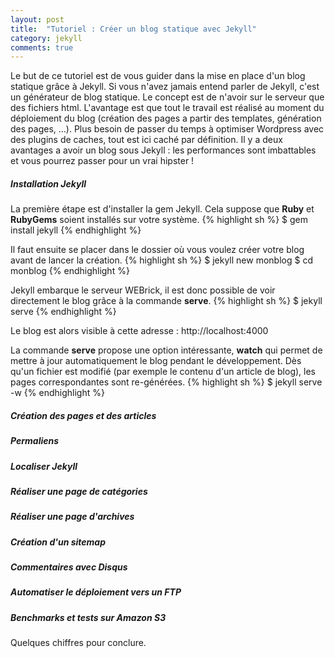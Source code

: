 ```yaml
---
layout: post
title:  "Tutoriel : Créer un blog statique avec Jekyll"
category: jekyll
comments: true
---
```


Le but de ce tutoriel est de vous guider dans la mise en place d'un blog statique grâce à Jekyll. Si vous n'avez jamais entend parler de Jekyll, c'est un générateur de blog statique. Le concept est de n'avoir sur le serveur que des fichiers html. L'avantage est que tout le travail est réalisé au moment du déploiement du blog (création des pages a partir des templates, génération des pages, ...). Plus besoin de passer du temps à optimiser Wordpress avec des plugins de caches, tout est ici caché par définition. Il y a deux avantages a avoir un blog sous Jekyll : les performances sont imbattables et vous pourrez passer pour un vrai hipster !

<!--more-->
##### Installation Jekyll
La première étape est d'installer la gem Jekyll. Cela suppose que **Ruby** et **RubyGems** soient installés sur votre système.
{% highlight sh %}
$ gem install jekyll
{% endhighlight %}

Il faut ensuite se placer dans le dossier où vous voulez créer votre blog avant de lancer la création.
{% highlight sh %}
$ jekyll new monblog
$ cd monblog
{% endhighlight %}

Jekyll embarque le serveur WEBrick, il est donc possible de voir directement le blog grâce à la commande **serve**.
{% highlight sh %}
$ jekyll serve
{% endhighlight %}

Le blog est alors visible à cette adresse : http://localhost:4000

La commande **serve** propose une option intéressante, **watch** qui permet de mettre à jour automatiquement le blog pendant le développement. Dès qu'un fichier est modifié (par exemple le contenu d'un article de blog), les pages correspondantes sont re-générées.
{% highlight sh %}
$ jekyll serve -w
{% endhighlight %}

##### Création des pages et des articles

##### Permaliens

##### Localiser Jekyll

##### Réaliser une page de catégories

##### Réaliser une page d'archives

##### Création d'un sitemap

##### Commentaires avec Disqus

##### Automatiser le déploiement vers un FTP

##### Benchmarks et tests sur Amazon S3
Quelques chiffres pour conclure. 